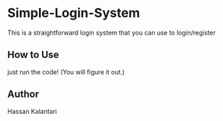 # Simple-Login-System
This is a straightforward login system that you can use to login/register

## How to Use
just run the code!
(You will figure it out.)

## Author
Hassan Kalantari
